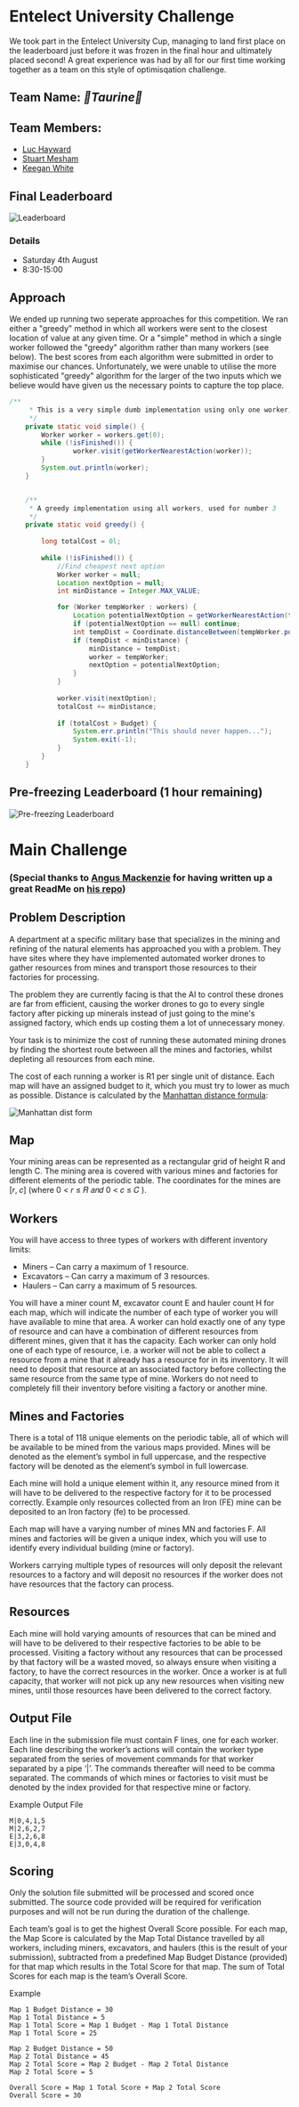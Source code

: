 # Entelect University Challenge

We took part in the Entelect University Cup, managing to land first place on the leaderboard just before it was frozen in the final hour and ultimately placed second! A great experience was had by all for our first time working together as a team on this style of optimisqation challenge.

## Team Name: *🍺Taurine🍕*
## Team Members:
* [Luc Hayward](https://github.com/LucHayward)
* [Stuart Mesham](https://github.com/StuartMesham)
* [Keegan White](https://github.com/keegan337)

## Final Leaderboard
![Leaderboard](images/leaderboard.png)

### Details
* Saturday 4th August
* 8:30-15:00

## Approach
We ended up running two seperate approaches for this competition. We ran either a "greedy" method in which all workers were sent to the closest location of value at any given time. Or a "simple" method in which a single worker followed the "greedy" algorithm rather than many workers (see below). The best scores from each algorithm were submitted in order to maximise our chances. Unfortunately, we were unable to utilise the more sophisticated "greedy" algorithm for the larger of the two inputs which we believe would have given us the necessary points to capture the top place.

```Java
/**
	 * This is a very simple dumb implementation using only one worker, used for 1,4,5
	 */
	private static void simple() {
		Worker worker = workers.get(0);
		while (!isFinished()) {
				worker.visit(getWorkerNearestAction(worker));
		}
		System.out.println(worker);
	}


	/**
	 * A greedy implementation using all workers, used for number 3
	 */
	private static void greedy() {
		
		long totalCost = 0l;
		
		while (!isFinished()) {
			//Find cheapest next option
			Worker worker = null;
			Location nextOption = null;
			int minDistance = Integer.MAX_VALUE;

			for (Worker tempWorker : workers) {
				Location potentialNextOption = getWorkerNearestAction(tempWorker);
				if (potentialNextOption == null) continue;
				int tempDist = Coordinate.distanceBetween(tempWorker.position, potentialNextOption.coordinate);
				if (tempDist < minDistance) {
					minDistance = tempDist;
					worker = tempWorker;
					nextOption = potentialNextOption;
				}
			}
			
			worker.visit(nextOption);
			totalCost += minDistance;
			
			if (totalCost > Budget) {
				System.err.println("This should never happen...");
				System.exit(-1);
			}
		}
	}
```

## Pre-freezing Leaderboard (1 hour remaining)
![Pre-freezing Leaderboard](images/frozen_leaderboard.jpeg)

# Main Challenge
### (Special thanks to [Angus Mackenzie](https://github.com/AngusTheMack) for having written up a great ReadMe on [his repo](https://github.com/AngusTheMack/entelect))
## Problem Description
A department at a specific military base that specializes in the mining and refining of the natural elements has approached you with a problem. They have sites where they have implemented automated worker drones to gather resources from mines and transport those resources to their factories for processing.

The problem they are currently facing is that the AI to control these drones are far from efficient, causing the worker drones to go to every single factory after picking up minerals instead of just going to the mine's assigned factory, which ends up costing them a lot of unnecessary money.

Your task is to minimize the cost of running these automated mining drones by finding the shortest route between all the mines and factories, whilst depleting all resources from each mine.

The cost of each running a worker is R1 per single unit of distance. Each map will have an assigned budget to it, which you must try to lower as much as possible. 
Distance is calculated by the [Manhattan distance formula](https://en.wikipedia.org/wiki/Taxicab_geometry):

![Manhattan dist form](images/manhattan.png)

## Map
Your mining areas can be represented as a rectangular grid of height R and length C. The
mining area is covered with various mines and factories for different elements of the periodic
table. The coordinates for the mines are [𝑟, 𝑐] (where 0 < 𝑟 ≤ 𝑅 𝑎𝑛𝑑 0 < 𝑐 ≤ 𝐶 ).

## Workers 
You will have access to three types of workers with different inventory limits:
* Miners – Can carry a maximum of 1 resource.
* Excavators – Can carry a maximum of 3 resources.
* Haulers – Can carry a maximum of 5 resources.

You will have a miner count M, excavator count E and hauler count H for each map, which
will indicate the number of each type of worker you will have available to mine that area.
A worker can hold exactly one of any type of resource and can have a combination of different
resources from different mines, given that it has the capacity. Each worker can only hold one
of each type of resource, i.e. a worker will not be able to collect a resource from a mine that
it already has a resource for in its inventory. It will need to deposit that resource at an
associated factory before collecting the same resource from the same type of mine. Workers
do not need to completely fill their inventory before visiting a factory or another mine.

## Mines and Factories
There is a total of 118 unique elements on the periodic table, all of which will be available to be mined from the various maps provided. Mines will be denoted as the element’s symbol in full uppercase, and the respective factory will be denoted as the element’s symbol in full lowercase.

Each mine will hold a unique element within it, any resource mined from it will have to be delivered to the respective factory for it to be processed correctly. Example only resources collected from an Iron (FE) mine can be deposited to an Iron factory (fe) to be processed.

Each map will have a varying number of mines MN and factories F. All mines and factories will be given a unique index, which you will use to identify every individual building (mine or factory).

Workers carrying multiple types of resources will only deposit the relevant resources to a factory and will deposit no resources if the worker does not have resources that the factory can process.

## Resources
Each mine will hold varying amounts of resources that can be mined and will have to be delivered to their respective factories to be able to be processed. Visiting a factory without any resources that can be processed by that factory will be a wasted moved, so always ensure when visiting a factory, to have the correct resources in the worker.
Once a worker is at full capacity, that worker will not pick up any new resources when visiting new mines, until those resources have been delivered to the correct factory.

## Output File
Each line in the submission file must contain F lines, one for each worker.
Each line describing the worker’s actions will contain the worker type separated from the series of movement commands for that worker separated by a pipe ‘|’. The commands thereafter will need to be comma separated. The commands of which mines or factories to visit must be denoted by the index provided for that respective mine or factory.

Example Output File
```
M|0,4,1,5
M|2,6,2,7
E|3,2,6,8
E|3,0,4,8
```

## Scoring
Only the solution file submitted will be processed and scored once submitted. The source code provided will be required for verification purposes and will not be run during the duration of the challenge.

Each team’s goal is to get the highest Overall Score possible. For each map, the Map Score is calculated by the Map Total Distance travelled by all workers, including miners, excavators, and haulers (this is the result of your submission), subtracted from a predefined Map Budget Distance (provided) for that map which results in the Total Score for that map. The sum of Total Scores for each map is the team’s Overall Score.

Example
```
Map 1 Budget Distance = 30
Map 1 Total Distance = 5
Map 1 Total Score = Map 1 Budget - Map 1 Total Distance
Map 1 Total Score = 25

Map 2 Budget Distance = 50
Map 2 Total Distance = 45
Map 2 Total Score = Map 2 Budget - Map 2 Total Distance
Map 2 Total Score = 5

Overall Score = Map 1 Total Score + Map 2 Total Score
Overall Score = 30
```
